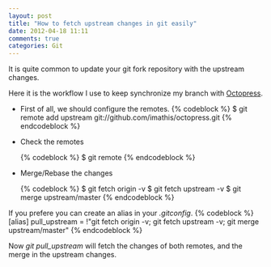 ```yaml
---
layout: post
title: "How to fetch upstream changes in git easily"
date: 2012-04-18 11:11
comments: true
categories: Git
---
```


It is quite common to update your git fork repository with the upstream changes.

Here it is the workflow I use to keep synchronize my branch with [Octopress](http://www.google.com).

+   First of all, we should configure the remotes.
{% codeblock %}
$ git remote add upstream git://github.com/imathis/octopress.git
{% endcodeblock %}

+   Check the remotes

    {% codeblock %}
    $ git remote
    {% endcodeblock %}

+   Merge/Rebase the changes

    {% codeblock %}
    $ git fetch origin -v
$ git fetch upstream -v
$ git merge upstream/master
    {% endcodeblock %}

If you prefere you can create an alias in your _.gitconfig_.
{% codeblock %}
[alias]
  pull_upstream = !"git fetch origin -v; git fetch upstream -v; git merge upstream/master"
{% endcodeblock %}

Now _git pull_upstream_ will fetch the changes of both remotes, and the merge in the upstream changes.
